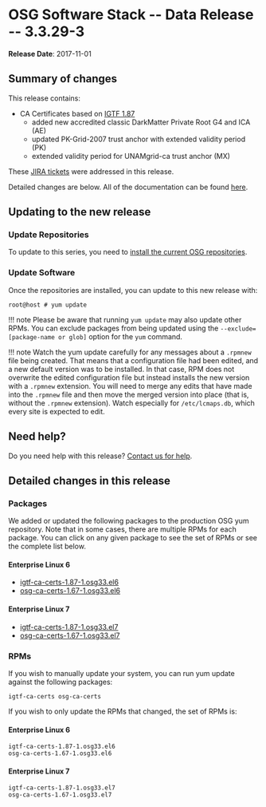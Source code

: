 OSG Software Stack -- Data Release -- 3.3.29-3
==============================================

**Release Date**: 2017-11-01

Summary of changes
------------------

This release contains:

-   CA Certificates based on [IGTF 1.87](http://dist.eugridpma.info/distribution/igtf/current/CHANGES)
    - added new accredited classic DarkMatter Private Root G4 and ICA (AE)
    - updated PK-Grid-2007 trust anchor with extended validity period (PK)
    - extended validity period for UNAMgrid-ca trust anchor (MX)

These [JIRA tickets](https://jira.opensciencegrid.org/issues/?jql=project%20%3D%20SOFTWARE%20AND%20fixVersion%20%3D%203.3.29-3%20ORDER%20BY%20priority%20DESC%2C%20key%20DESC) were addressed in this release.

Detailed changes are below. All of the documentation can be found [here](../../).

Updating to the new release
---------------------------

### Update Repositories

To update to this series, you need to [install the current OSG repositories](../../common/yum#install-osg-repositories).

### Update Software

Once the repositories are installed, you can update to this new release with:

``` console
root@host # yum update
```

!!! note
    Please be aware that running `yum update` may also update other RPMs. You can exclude packages from being updated using the `--exclude=[package-name or glob]` option for the `yum` command.

!!! note
    Watch the yum update carefully for any messages about a `.rpmnew` file being created. That means that a configuration file had been edited, and a new default version was to be installed. In that case, RPM does not overwrite the edited configuration file but instead installs the new version with a `.rpmnew` extension. You will need to merge any edits that have made into the `.rpmnew` file and then move the merged version into place (that is, without the `.rpmnew` extension). Watch especially for `/etc/lcmaps.db`, which every site is expected to edit.

Need help?
----------

Do you need help with this release? [Contact us for help](../../common/help).

Detailed changes in this release
--------------------------------

### Packages

We added or updated the following packages to the production OSG yum repository. Note that in some cases, there are multiple RPMs for each package. You can click on any given package to see the set of RPMs or see the complete list below.

#### Enterprise Linux 6

-   [igtf-ca-certs-1.87-1.osg33.el6](https://koji.chtc.wisc.edu/koji/search?match=glob&type=build&terms=igtf-ca-certs-1.87-1.osg33.el6)
-   [osg-ca-certs-1.67-1.osg33.el6](https://koji.chtc.wisc.edu/koji/search?match=glob&type=build&terms=osg-ca-certs-1.67-1.osg33.el6)

#### Enterprise Linux 7

-   [igtf-ca-certs-1.87-1.osg33.el7](https://koji.chtc.wisc.edu/koji/search?match=glob&type=build&terms=igtf-ca-certs-1.87-1.osg33.el7)
-   [osg-ca-certs-1.67-1.osg33.el7](https://koji.chtc.wisc.edu/koji/search?match=glob&type=build&terms=osg-ca-certs-1.67-1.osg33.el7)

### RPMs

If you wish to manually update your system, you can run yum update against the following packages:

    igtf-ca-certs osg-ca-certs

If you wish to only update the RPMs that changed, the set of RPMs is:

#### Enterprise Linux 6

``` file
igtf-ca-certs-1.87-1.osg33.el6
osg-ca-certs-1.67-1.osg33.el6
```

#### Enterprise Linux 7

``` file
igtf-ca-certs-1.87-1.osg33.el7
osg-ca-certs-1.67-1.osg33.el7
```
